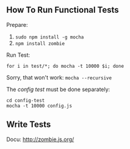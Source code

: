 ## How To Run Functional Tests

Prepare: 
1. `sudo npm install -g mocha`
2. `npm install zombie`

Run Test:

    for i in test/*; do mocha -t 10000 $i; done

Sorry, that won't work: `mocha --recursive`

The _config test_ must be done separately:

    cd config-test
    mocha -t 10000 config.js 

## Write Tests

Docu: http://zombie.js.org/
